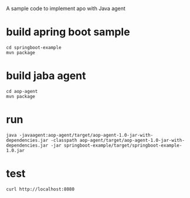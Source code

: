 A sample code to implement apo with Java agent

# build apring boot sample
```
cd springboot-example
mvn package
```
# build jaba agent
```
cd aop-agent
mvn package
```
# run
```
java -javaagent:aop-agent/target/aop-agent-1.0-jar-with-dependencies.jar -classpath aop-agent/target/aop-agent-1.0-jar-with-dependencies.jar -jar springboot-example/target/springboot-example-1.0.jar
```

# test
```
curl http://localhost:8080
```
